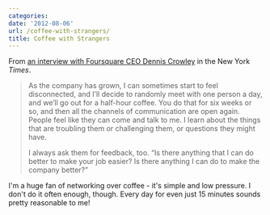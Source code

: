```yaml
---
categories:
date: '2012-08-06'
url: /coffee-with-strangers/
title: Coffee with Strangers
---
```


From <a href="http://www.nytimes.com/2012/07/29/business/dennis-crowley-of-foursquare-on-open-lines-of-communication.html">an interview with Foursquare CEO Dennis Crowley</a> in the New York <em>Times</em>.

<blockquote>As the company has grown, I can sometimes start to feel disconnected, and I’ll decide to randomly meet with one person a day, and we’ll go out for a half-hour coffee. You do that for six weeks or so, and then all the channels of communication are open again. People feel like they can come and talk to me. I learn about the things that are troubling them or challenging them, or questions they might have.

I always ask them for feedback, too. “Is there anything that I can do better to make your job easier? Is there anything I can do to make the company better?”</blockquote>

I'm a huge fan of networking over coffee - it's simple and low pressure. I don't do it often enough, though. Every day for even just 15 minutes sounds pretty reasonable to me!